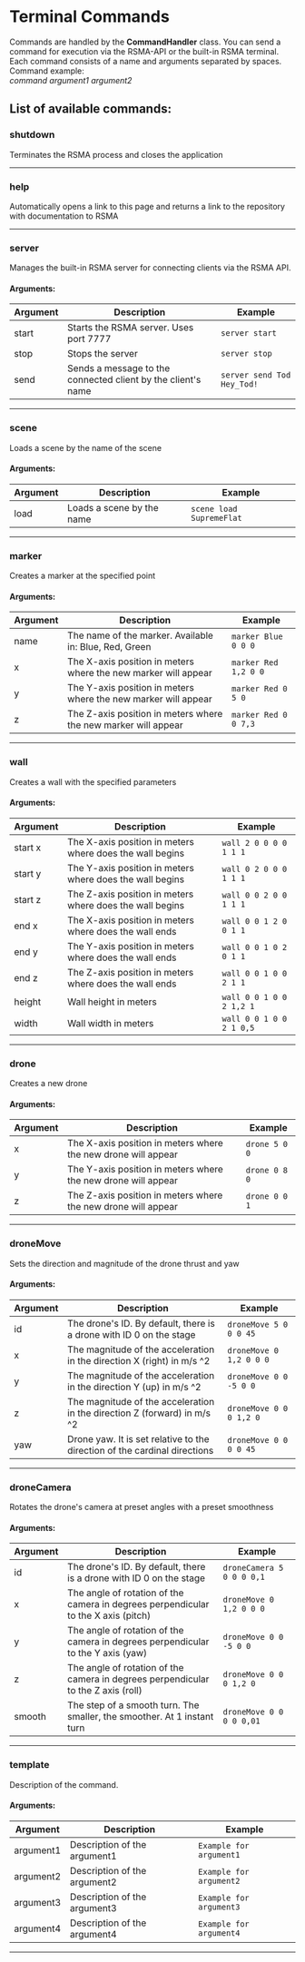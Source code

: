 # Terminal Commands

Commands are handled by the __CommandHandler__ class.
You can send a command for execution via the RSMA-API or the built-in RSMA terminal.  
Each command consists of a name and arguments separated by spaces.  
Command example:  
_command argument1 argument2_

## List of available commands:

### shutdown
Terminates the RSMA process and closes the application

---

### help
Automatically opens a link to this page and returns a link to the repository with documentation to RSMA

---

### server
Manages the built-in RSMA server for connecting clients via the RSMA API.
#### Arguments:
| Argument | Description | Example |
|--|--|--|
|start|Starts the RSMA server. Uses port 7777|```server start```|
|stop|Stops the server|```server stop```|
|send|Sends a message to the connected client by the client's name|```server send Tod Hey_Tod!```|

---

### scene
Loads a scene by the name of the scene
#### Arguments:
| Argument | Description | Example |
|--|--|--|
|load|Loads a scene by the name|```scene load SupremeFlat```|

---

### marker
Creates a marker at the specified point
#### Arguments:
| Argument | Description | Example |
|--|--|--|
|name|The name of the marker. Available in: Blue, Red, Green|```marker Blue 0 0 0```|
|x|The X-axis position in meters where the new marker will appear|```marker Red 1,2 0 0```|
|y|The Y-axis position in meters where the new marker will appear|```marker Red 0 5 0```|
|z|The Z-axis position in meters where the new marker will appear|```marker Red 0 0 7,3```|

---


### wall
Creates a wall with the specified parameters
#### Arguments:
| Argument | Description | Example |
|--|--|--|
|start x|The X-axis position in meters where does the wall begins|```wall 2 0 0 0 0 1 1 1```|
|start y|The Y-axis position in meters where does the wall begins|```wall 0 2 0 0 0 1 1 1```|
|start z|The Z-axis position in meters where does the wall begins|```wall 0 0 2 0 0 1 1 1```|
|end x|The X-axis position in meters where does the wall ends|```wall 0 0 1 2 0 0 1 1```|
|end y|The Y-axis position in meters where does the wall ends|```wall 0 0 1 0 2 0 1 1```|
|end z|The Z-axis position in meters where does the wall ends|```wall 0 0 1 0 0 2 1 1```|
|height|Wall height in meters|```wall 0 0 1 0 0 2 1,2 1```|
|width|Wall width in meters|```wall 0 0 1 0 0 2 1 0,5```|

---

### drone
Creates a new drone
#### Arguments:
| Argument | Description | Example |
|--|--|--|
|x|The X-axis position in meters where the new drone will appear|```drone 5 0 0```|
|y|The Y-axis position in meters where the new drone will appear|```drone 0 8 0```|
|z|The Z-axis position in meters where the new drone will appear|```drone 0 0 1```|

---

### droneMove
Sets the direction and magnitude of the drone thrust and yaw
#### Arguments:
| Argument | Description | Example |
|--|--|--|
|id|The drone's ID. By default, there is a drone with ID 0 on the stage|```droneMove 5 0 0 0 45```|
|x|The magnitude of the acceleration in the direction X (right) in m/s ^2|```droneMove 0 1,2 0 0 0```|
|y|The magnitude of the acceleration in the direction Y (up) in m/s ^2|```droneMove 0 0 -5 0 0```|
|z|The magnitude of the acceleration in the direction Z (forward) in m/s ^2|```droneMove 0 0 0 1,2 0```|
|yaw|Drone yaw. It is set relative to the direction of the cardinal directions|```droneMove 0 0 0 0 45```|

---

### droneCamera
Rotates the drone's camera at preset angles with a preset smoothness
#### Arguments:
| Argument | Description | Example |
|--|--|--|
|id|The drone's ID. By default, there is a drone with ID 0 on the stage|```droneCamera 5 0 0 0 0,1```|
|x|The angle of rotation of the camera in degrees perpendicular to the X axis (pitch)|```droneMove 0 1,2 0 0 0```|
|y|The angle of rotation of the camera in degrees perpendicular to the Y axis (yaw)|```droneMove 0 0 -5 0 0```|
|z|The angle of rotation of the camera in degrees perpendicular to the Z axis (roll)|```droneMove 0 0 0 1,2 0```|
|smooth|The step of a smooth turn. The smaller, the smoother. At 1 instant turn|```droneMove 0 0 0 0 0,01```|

---

### template
Description of the command.
#### Arguments:
| Argument | Description | Example |
|--|--|--|
|argument1|Description of the argument1|```Example for argument1```|
|argument2|Description of the argument2|```Example for argument2```|
|argument3|Description of the argument3|```Example for argument3```|
|argument4|Description of the argument4|```Example for argument4```|

---